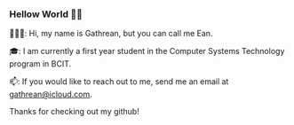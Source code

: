 ### Hellow World 👋🏽

👨🏽‍💻: Hi, my name is Gathrean, but you can call me Ean.

🎓: I am currently a first year student in the Computer Systems Technology program in BCIT.

📫: If you would like to reach out to me, send me an email at gathrean@icloud.com.

Thanks for checking out my github! 

<!--
**gathrean/gathrean** is a ✨ _special_ ✨ repository because its `README.md` (this file) appears on your GitHub profile.

Here are some ideas to get you started:

- 🔭 I’m currently working on ...
- 🌱 I’m currently learning ...
- 👯 I’m looking to collaborate on ...
- 🤔 I’m looking for help with ...
- 💬 Ask me about ...
- 📫 How to reach me: ...
- 😄 Pronouns: ...
- ⚡ Fun fact: ...
-->
